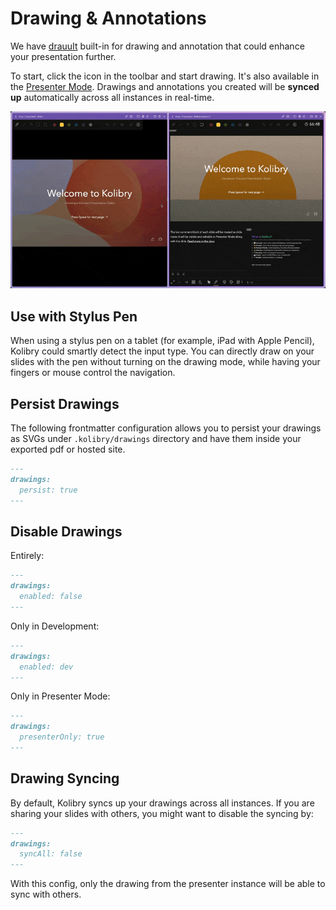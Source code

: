 # Drawing & Annotations

We have [drauuIt](https://github.com/nyxb/drauu-it) built-in for drawing and annotation that could enhance your presentation further.

To start, click the <carbon-pen class="inline-icon-btn"/> icon in the toolbar and start drawing. It's also available in the [Presenter Mode](/guide/presenter-mode). Drawings and annotations you created will be **synced up** automatically across all instances in real-time.

![](../public/gifs/draw.gif)

## Use with Stylus Pen

When using a stylus pen on a tablet (for example, iPad with Apple Pencil), Kolibry could smartly detect the input type. You can directly draw on your slides with the pen without turning on the drawing mode, while having your fingers or mouse control the navigation.

## Persist Drawings

The following frontmatter configuration allows you to persist your drawings as SVGs under `.kolibry/drawings` directory and have them inside your exported pdf or hosted site.

```md
---
drawings: 
  persist: true
---
```

## Disable Drawings

Entirely:

```md
---
drawings: 
  enabled: false
---
```

Only in Development:

```md
---
drawings: 
  enabled: dev
---
```

Only in Presenter Mode:

```md
---
drawings: 
  presenterOnly: true
---
```

## Drawing Syncing

By default, Kolibry syncs up your drawings across all instances. If you are sharing your slides with others, you might want to disable the syncing by:

```md
---
drawings: 
  syncAll: false
---
```

With this config, only the drawing from the presenter instance will be able to sync with others.


